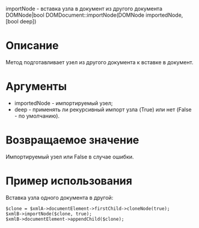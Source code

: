 importNode - вставка узла в документ из другого документа
    DOMNode|bool DOMDocument::importNode(DOMNode importedNode, [bool deep])

Описание
========

Метод подготавливает узел из другого документа к вставке в документ.

Аргументы
=========

* importedNode - импортируемый узел;
* deep - применять ли рекурсивный импорт узла (True) или нет (False - по умолчанию).

Возвращаемое значение
=====================

Импортируемый узел или False в случае ошибки.

Пример использования
====================

Вставка узла одного документа в другой:

    $clone = $xmlA->documentElement->firstChild->cloneNode(true);
    $xmlB->importNode($clone, true);
    $xmlB->documentElement->appendChild($clone);
